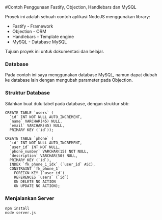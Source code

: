 #Contoh Penggunaan Fastify, Objection, Handlebars dan MySQL

Proyek ini adalah sebuah contoh aplikasi NodeJS menggunakan library:

* Fastify - Framework 
* Objection - ORM
* Handlebars - Template engine
* MySQL - Database MySQL

Tujuan proyek ini untuk dokumentasi dan belajar.

### Database

Pada contoh ini saya menggunakan database MySQL, namun dapat diubah ke database lain dengan mengubah parameter pada Objection.

### Struktur Database

Silahkan buat dulu tabel pada database, dengan struktur sbb:

    
    CREATE TABLE `users` (
      `id` INT NOT NULL AUTO_INCREMENT,
      `name` VARCHAR(45) NULL,
      `email` VARCHAR(45) NULL,
      PRIMARY KEY (`id`));
    
    CREATE TABLE `phone` (
      `id` INT NOT NULL AUTO_INCREMENT,
      `user_id` INT NOT NULL,
      `phone_number` VARCHAR(15) NOT NULL,
      `description` VARCHAR(50) NULL,
      PRIMARY KEY (`id`),
      INDEX `fk_phone_1_idx` (`user_id` ASC),
      CONSTRAINT `fk_phone_1`
        FOREIGN KEY (`user_id`)
        REFERENCES `users` (`id`)
        ON DELETE NO ACTION
        ON UPDATE NO ACTION);

### Menjalankan Server

    npm install
    node server.js



